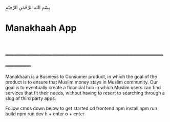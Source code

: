 بِسْمِ اللهِ الرَّحْمٰنِ الرَّحِيْمِ
# Manakhaah App
# ___________________________________________
Manakhaah is a Business to Consumer product, in which the goal of the product is to ensure that Muslim money stays in Muslim community. Our goal is to eventually create a financial hub in which Muslim users can find services that fit their needs, without having to resort to searching through a slog of third party apps.

Follow cmds down below to get started 
cd frontend
npm install
npm run build
npm run dev
h + enter
o + enter


